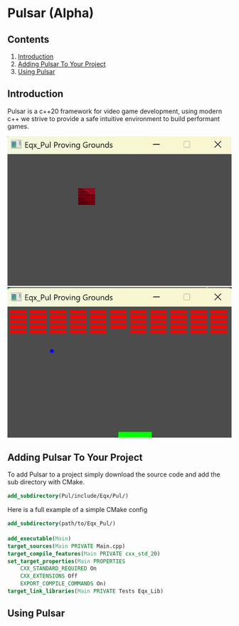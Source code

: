 # Pulsar (Alpha)

## Contents

1. [Introduction](#intro)
2. [Adding Pulsar To Your Project](#adding)
3. [Using Pulsar](#using)

## Introduction <a name="intro"></a>

Pulsar is a c++20 framework for video game development, using modern c++ we
strive to provide a safe intuitive environment to build performant games.

![Alt text](Image1.png)
![Alt text](Image2.png)

## Adding Pulsar To Your Project <a name="adding"></a>

To add Pulsar to a project simply download the source code and add the
sub directory with CMake.

```cmake
add_subdirectory(Pul/include/Eqx/Pul/)
```

Here is a full example of a simple CMake config

```cmake
add_subdirectory(path/to/Eqx_Pul/)

add_executable(Main)
target_sources(Main PRIVATE Main.cpp)
target_compile_features(Main PRIVATE cxx_std_20)
set_target_properties(Main PROPERTIES
    CXX_STANDARD_REQUIRED On
    CXX_EXTENSIONS Off
    EXPORT_COMPILE_COMMANDS On)
target_link_libraries(Main PRIVATE Tests Eqx_Lib)
```

## Using Pulsar <a name="using"></a>
